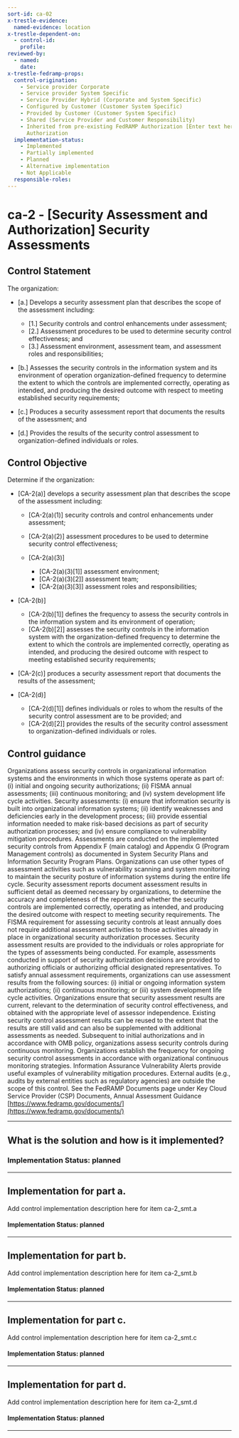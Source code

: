 ```yaml
---
sort-id: ca-02
x-trestle-evidence:
  named-evidence: location
x-trestle-dependent-on:
  - control-id:
    profile:
reviewed-by:
  - named:
    date:
x-trestle-fedramp-props:
  control-origination:
    - Service provider Corporate
    - Service provider System Specific
    - Service Provider Hybrid (Corporate and System Specific)
    - Configured by Customer (Customer System Specific)
    - Provided by Customer (Customer System Specific)
    - Shared (Service Provider and Customer Responsibility)
    - Inherited from pre-existing FedRAMP Authorization [Enter text here], Date of
      Authorization
  implementation-status:
    - Implemented
    - Partially implemented
    - Planned
    - Alternative implementation
    - Not Applicable
  responsible-roles:
---
```


# ca-2 - \[Security Assessment and Authorization\] Security Assessments

## Control Statement

The organization:

- \[a.\] Develops a security assessment plan that describes the scope of the assessment including:

  - \[1.\] Security controls and control enhancements under assessment;
  - \[2.\] Assessment procedures to be used to determine security control effectiveness; and
  - \[3.\] Assessment environment, assessment team, and assessment roles and responsibilities;

- \[b.\] Assesses the security controls in the information system and its environment of operation organization-defined frequency to determine the extent to which the controls are implemented correctly, operating as intended, and producing the desired outcome with respect to meeting established security requirements;

- \[c.\] Produces a security assessment report that documents the results of the assessment; and

- \[d.\] Provides the results of the security control assessment to organization-defined individuals or roles.

## Control Objective

Determine if the organization:

- \[CA-2(a)\] develops a security assessment plan that describes the scope of the assessment including:

  - \[CA-2(a)(1)\] security controls and control enhancements under assessment;
  - \[CA-2(a)(2)\] assessment procedures to be used to determine security control effectiveness;
  - \[CA-2(a)(3)\]

    - \[CA-2(a)(3)[1]\] assessment environment;
    - \[CA-2(a)(3)[2]\] assessment team;
    - \[CA-2(a)(3)[3]\] assessment roles and responsibilities;

- \[CA-2(b)\]

  - \[CA-2(b)[1]\] defines the frequency to assess the security controls in the information system and its environment of operation;
  - \[CA-2(b)[2]\] assesses the security controls in the information system with the organization-defined frequency to determine the extent to which the controls are implemented correctly, operating as intended, and producing the desired outcome with respect to meeting established security requirements;

- \[CA-2(c)\] produces a security assessment report that documents the results of the assessment;

- \[CA-2(d)\]

  - \[CA-2(d)[1]\] defines individuals or roles to whom the results of the security control assessment are to be provided; and
  - \[CA-2(d)[2]\] provides the results of the security control assessment to organization-defined individuals or roles.

## Control guidance

Organizations assess security controls in organizational information systems and the environments in which those systems operate as part of: (i) initial and ongoing security authorizations; (ii) FISMA annual assessments; (iii) continuous monitoring; and (iv) system development life cycle activities. Security assessments: (i) ensure that information security is built into organizational information systems; (ii) identify weaknesses and deficiencies early in the development process; (iii) provide essential information needed to make risk-based decisions as part of security authorization processes; and (iv) ensure compliance to vulnerability mitigation procedures. Assessments are conducted on the implemented security controls from Appendix F (main catalog) and Appendix G (Program Management controls) as documented in System Security Plans and Information Security Program Plans. Organizations can use other types of assessment activities such as vulnerability scanning and system monitoring to maintain the security posture of information systems during the entire life cycle. Security assessment reports document assessment results in sufficient detail as deemed necessary by organizations, to determine the accuracy and completeness of the reports and whether the security controls are implemented correctly, operating as intended, and producing the desired outcome with respect to meeting security requirements. The FISMA requirement for assessing security controls at least annually does not require additional assessment activities to those activities already in place in organizational security authorization processes. Security assessment results are provided to the individuals or roles appropriate for the types of assessments being conducted. For example, assessments conducted in support of security authorization decisions are provided to authorizing officials or authorizing official designated representatives. To satisfy annual assessment requirements, organizations can use assessment results from the following sources: (i) initial or ongoing information system authorizations; (ii) continuous monitoring; or (iii) system development life cycle activities. Organizations ensure that security assessment results are current, relevant to the determination of security control effectiveness, and obtained with the appropriate level of assessor independence. Existing security control assessment results can be reused to the extent that the results are still valid and can also be supplemented with additional assessments as needed. Subsequent to initial authorizations and in accordance with OMB policy, organizations assess security controls during continuous monitoring. Organizations establish the frequency for ongoing security control assessments in accordance with organizational continuous monitoring strategies. Information Assurance Vulnerability Alerts provide useful examples of vulnerability mitigation procedures. External audits (e.g., audits by external entities such as regulatory agencies) are outside the scope of this control.
See the FedRAMP Documents page under Key Cloud Service Provider (CSP) Documents, Annual Assessment Guidance [https://www.fedramp.gov/documents/](https://www.fedramp.gov/documents/)

______________________________________________________________________

## What is the solution and how is it implemented?

### Implementation Status: planned

______________________________________________________________________

## Implementation for part a.

Add control implementation description here for item ca-2_smt.a

#### Implementation Status: planned

______________________________________________________________________

## Implementation for part b.

Add control implementation description here for item ca-2_smt.b

#### Implementation Status: planned

______________________________________________________________________

## Implementation for part c.

Add control implementation description here for item ca-2_smt.c

#### Implementation Status: planned

______________________________________________________________________

## Implementation for part d.

Add control implementation description here for item ca-2_smt.d

#### Implementation Status: planned

______________________________________________________________________
